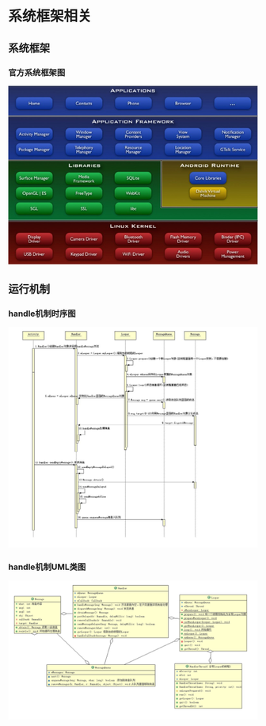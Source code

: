 # 系统框架相关

## 系统框架

### 官方系统框架图

![官方系统框架图](./framework.jpg)

## 运行机制

### handle机制时序图

![handle机制时序图](./handle-sequence.jpg)

### handle机制UML类图

![handle机制UML类图](./handle-uml.png)